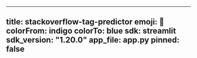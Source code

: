    ---
   title: stackoverflow-tag-predictor
   emoji: 🚀
   colorFrom: indigo
   colorTo: blue
   sdk: streamlit
   sdk_version: "1.20.0"
   app_file: app.py
   pinned: false
   ---
